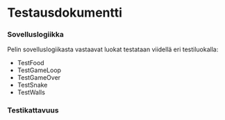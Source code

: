 # Testausdokumentti

### Sovelluslogiikka

Pelin sovelluslogiikasta vastaavat luokat testataan viidellä eri testiluokalla:
- TestFood
- TestGameLoop
- TestGameOver
- TestSnake
- TestWalls

### Testikattavuus
